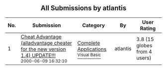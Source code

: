 ﻿<div align="center">

## All Submissions by atlantis

</div>

No.  | Submission | Category | By   | User Rating
---- | ---------- | -------- | ---- | -----------
1 | [Cheat Advantage \(alladvantage cheater for the new version 1\.4\) UPDATE\!\!\!<br /><sup>2000-06-09 16:32:10</sup>](https://github.com/Planet-Source-Code/atlantis-cheat-advantage-alladvantage-cheater-for-the-new-version-1-4-update__1-8730) | [Complete Applications<br /><sup>Visual Basic</sup>](../ByCategory/complete-applications__1-27.md) | atlantis | 3.8 (15 globes from 4 users)
